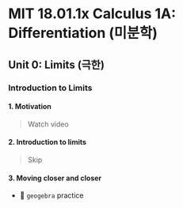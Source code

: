 # MIT 18.01.1x Calculus 1A: Differentiation (미분학)

## Unit 0: Limits (극한)

### Introduction to Limits

#### 1. Motivation
> Watch video

#### 2. Introduction to limits
> Skip

#### 3. Moving closer and closer


- 🎯 `geogebra` practice

```

```
